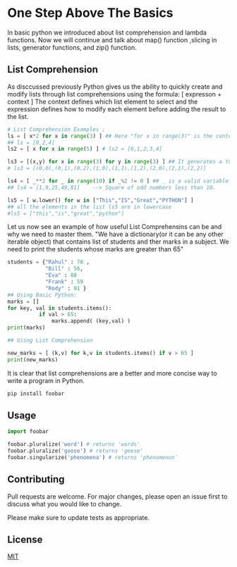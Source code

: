 
# One Step Above The Basics

In basic python we introduced about list comprehension and lambda functions. Now  we will continue and talk about map() function ,slicing in lists, generator functions, and zip() function.

## List Comprehension

As disccussed previously Python gives us the ability to quickly create and modify lists through list comprehensions using the formula: [ expresson + context ] 
The context defines which list element to select and the expression defines how to modify each element before adding the result to the list.
```python
# List Comprehension Examples ;
ls = [ x*2 for x in range(3) ] ## Here "for x in range(3)" is the context and "x*2" is the expression. The goal f expression is to modify each selected element before adding it to the list.
## ls = [0,2,4]
ls2 = [ x for x in range(5) ] # ls2 = [0,1,2,3,4]

ls3 = [(x,y) for x in range(3) for y in range(3) ] ## It generates a tuple from the context of variables x and y.
# ls3 = [(0,0),(0,1),(0,2),(1,0),(1,1),(1,2),(2,0),(2,1),(2,2)]

ls4 = [ _**2 for _ in range(10) if _%2 != 0 ] ## _ is a valid variable name as per the naming convention
## ls4 = [1,9,25,49,81]    --> Square of odd numbers less than 10.

ls5 = [ w.lower() for w in ["This","IS","Great","PYTHON"] ]
## all the elements in the list ls5 are in lowercase
#ls5 = ["this","is","great","python"]
```
Let us now see an example of how useful List Comprehensins can be and why we need to master them.
"We have a dictionary(or it can be any other iterable object) that contains list of students and ther marks in a subject. We need to print the students whose marks are greater than 65"
```python
students = {"Rahul" : 78 ,
            "Bill" : 56,
            "Eva" : 88
            "Frank" : 59
            "Rody" : 91 }
## Using Basic Python:
marks = []
for key, val in students.items():
          if val > 65:
              marks.append( (key,val) )
print(marks)

## Uisng List Comprehension

new_marks = [ (k,v) for k,v in students.items() if v > 65 ]
print(new_marks)
```
It is clear that list comprehensions are a better and more concise way to write a program in Python.

```bash
pip install foobar
```

## Usage

```python
import foobar

foobar.pluralize('word') # returns 'words'
foobar.pluralize('goose') # returns 'geese'
foobar.singularize('phenomena') # returns 'phenomenon'
```

## Contributing
Pull requests are welcome. For major changes, please open an issue first to discuss what you would like to change.

Please make sure to update tests as appropriate.

## License
[MIT](https://choosealicense.com/licenses/mit/)
